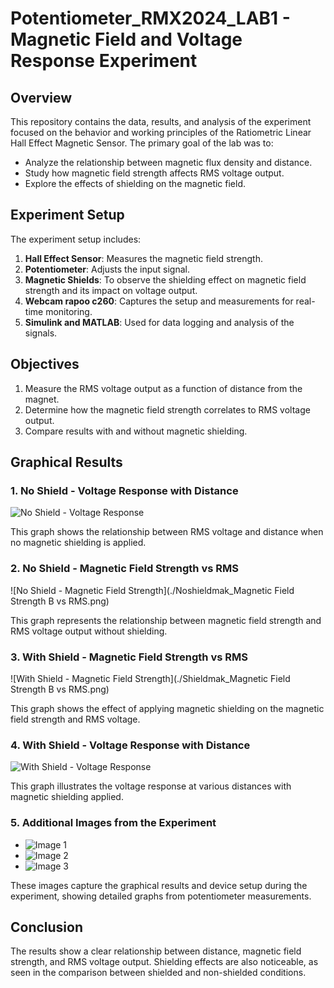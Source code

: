 # Potentiometer_RMX2024_LAB1 - Magnetic Field and Voltage Response Experiment

## Overview

This repository contains the data, results, and analysis of the experiment focused on the behavior and working principles of the Ratiometric Linear Hall Effect Magnetic Sensor. The primary goal of the lab was to:

- Analyze the relationship between magnetic flux density and distance.
- Study how magnetic field strength affects RMS voltage output.
- Explore the effects of shielding on the magnetic field.

## Experiment Setup

The experiment setup includes:
1. **Hall Effect Sensor**: Measures the magnetic field strength.
2. **Potentiometer**: Adjusts the input signal.
3. **Magnetic Shields**: To observe the shielding effect on magnetic field strength and its impact on voltage output.
4. **Webcam rapoo c260**: Captures the setup and measurements for real-time monitoring.
5. **Simulink and MATLAB**: Used for data logging and analysis of the signals.

## Objectives

1. Measure the RMS voltage output as a function of distance from the magnet.
2. Determine how the magnetic field strength correlates to RMS voltage output.
3. Compare results with and without magnetic shielding.

## Graphical Results

### 1. No Shield - Voltage Response with Distance
![No Shield - Voltage Response](./No_Shieldmak_VR.png)

This graph shows the relationship between RMS voltage and distance when no magnetic shielding is applied.

### 2. No Shield - Magnetic Field Strength vs RMS
![No Shield - Magnetic Field Strength](./Noshieldmak_Magnetic Field Strength B vs RMS.png)

This graph represents the relationship between magnetic field strength and RMS voltage output without shielding.

### 3. With Shield - Magnetic Field Strength vs RMS
![With Shield - Magnetic Field Strength](./Shieldmak_Magnetic Field Strength B vs RMS.png)

This graph shows the effect of applying magnetic shielding on the magnetic field strength and RMS voltage.

### 4. With Shield - Voltage Response with Distance
![With Shield - Voltage Response](./Shieldmak_VR.png)

This graph illustrates the voltage response at various distances with magnetic shielding applied.

### 5. Additional Images from the Experiment
- ![Image 1](./image.png)
- ![Image 2](./image2.png)
- ![Image 3](./image3.png)

These images capture the graphical results and device setup during the experiment, showing detailed graphs from potentiometer measurements.

## Conclusion

The results show a clear relationship between distance, magnetic field strength, and RMS voltage output. Shielding effects are also noticeable, as seen in the comparison between shielded and non-shielded conditions.
